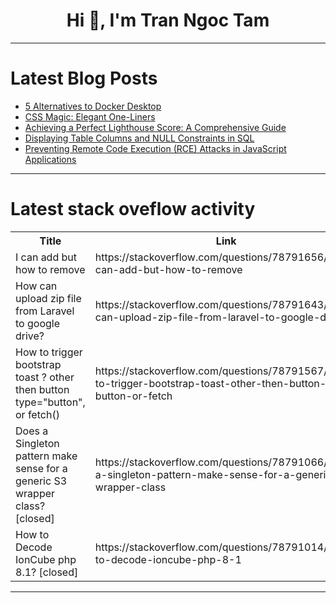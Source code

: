 <h1 align="center">Hi 👋, I'm Tran Ngoc Tam</h1>

---

# Latest Blog Posts 
<!-- BLOG-POST-LIST:START -->
- [5 Alternatives to Docker Desktop](https://dev.to/shohams/5-alternatives-to-docker-desktop-46am)
- [CSS Magic: Elegant One-Liners](https://dev.to/koolkamalkishor/css-magic-elegant-one-liners-2pm7)
- [Achieving a Perfect Lighthouse Score: A Comprehensive Guide](https://dev.to/koolkamalkishor/achieving-a-perfect-lighthouse-score-a-comprehensive-guide-1ai8)
- [Displaying Table Columns and NULL Constraints in SQL](https://dev.to/msnmongare/displaying-table-columns-and-null-constraints-in-sql-3db2)
- [Preventing Remote Code Execution &lpar;RCE&rpar; Attacks in JavaScript Applications](https://dev.to/rigalpatel001/preventing-remote-code-execution-rce-attacks-in-javascript-applications-ob5)
<!-- BLOG-POST-LIST:END -->

---

# Latest stack oveflow activity
<table>
  <tr><th>Title</th><th>Link</th></tr>
  <!-- STACKOVERFLOW:START --><tr><td>I can add but how to remove</td><td>https://stackoverflow.com/questions/78791656/i-can-add-but-how-to-remove</td></tr><tr><td>How can upload zip file from Laravel to google drive?</td><td>https://stackoverflow.com/questions/78791643/how-can-upload-zip-file-from-laravel-to-google-drive</td></tr><tr><td>How to trigger bootstrap toast ? other then button type=&quot;button&quot;, or fetch&lpar;&rpar;</td><td>https://stackoverflow.com/questions/78791567/how-to-trigger-bootstrap-toast-other-then-button-type-button-or-fetch</td></tr><tr><td>Does a Singleton pattern make sense for a generic S3 wrapper class? [closed]</td><td>https://stackoverflow.com/questions/78791066/does-a-singleton-pattern-make-sense-for-a-generic-s3-wrapper-class</td></tr><tr><td>How to Decode IonCube php 8.1? [closed]</td><td>https://stackoverflow.com/questions/78791014/how-to-decode-ioncube-php-8-1</td></tr><!-- STACKOVERFLOW:END -->
</table>

---


